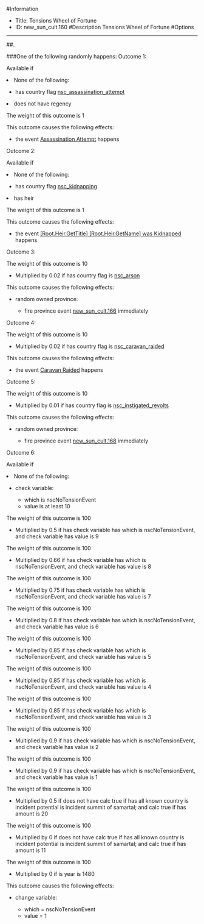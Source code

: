 #Information
 - Title: Tensions Wheel of Fortune
 - ID: new_sun_cult.160
#Description
Tensions Wheel of Fortune
#Options

___
##.

###One of the following randomly happens:
Outcome 1:

Available if <li>None of the following:</li><ul><li>has country flag [nsc_assassination_attempt](../flags/nsc_assassination_attempt.md)</li></ul><li>does not have regency</li>

The weight of this outcome is 1

This outcome causes the following effects:<ul><li>the event [Assassination Attempt](../events/assassination_attempt.md) happens</li></ul>
Outcome 2:

Available if <li>None of the following:</li><ul><li>has country flag [nsc_kidnapping](../flags/nsc_kidnapping.md)</li></ul><li>has heir</li>

The weight of this outcome is 1

This outcome causes the following effects:<ul><li>the event [[Root.Heir.GetTitle] [Root.Heir.GetName] was Kidnapped](../events/root_heir_gettitle_root_heir_getname_was_kidnapped.md) happens</li></ul>
Outcome 3:

The weight of this outcome is 10  
 - Multiplied by 0.02 if has country flag is [nsc_arson](../flags/nsc_arson.md)

This outcome causes the following effects:<ul><li>random owned province:</li><ul><li>fire province event [new_sun_cult.166](new_sun_cult.166_slug) immediately </li></ul></ul>
Outcome 4:

The weight of this outcome is 10   
 - Multiplied by 0.02 if has country flag is [nsc_caravan_raided](../flags/nsc_caravan_raided.md)

This outcome causes the following effects:<ul><li>the event [Caravan Raided](../events/caravan_raided.md) happens</li></ul>
Outcome 5:

The weight of this outcome is 10    
 - Multiplied by 0.01 if has country flag is [nsc_instigated_revolts](../flags/nsc_instigated_revolts.md)

This outcome causes the following effects:<ul><li>random owned province:</li><ul><li>fire province event [new_sun_cult.168](new_sun_cult.168_slug) immediately </li></ul></ul>
Outcome 6:

Available if <li>None of the following:</li><ul><li>check variable:</li><ul><li>which is nscNoTensionEvent</li><li>value is at least 10</li></ul></ul>

The weight of this outcome is 100
 - Multiplied by 0.5 if has check variable has which is nscNoTensionEvent, and check variable has value is 9

The weight of this outcome is 100
 - Multiplied by 0.66 if has check variable has which is nscNoTensionEvent, and check variable has value is 8

The weight of this outcome is 100
 - Multiplied by 0.75 if has check variable has which is nscNoTensionEvent, and check variable has value is 7

The weight of this outcome is 100
 - Multiplied by 0.8 if has check variable has which is nscNoTensionEvent, and check variable has value is 6

The weight of this outcome is 100
 - Multiplied by 0.85 if has check variable has which is nscNoTensionEvent, and check variable has value is 5

The weight of this outcome is 100
 - Multiplied by 0.85 if has check variable has which is nscNoTensionEvent, and check variable has value is 4

The weight of this outcome is 100
 - Multiplied by 0.85 if has check variable has which is nscNoTensionEvent, and check variable has value is 3

The weight of this outcome is 100
 - Multiplied by 0.9 if has check variable has which is nscNoTensionEvent, and check variable has value is 2

The weight of this outcome is 100
 - Multiplied by 0.9 if has check variable has which is nscNoTensionEvent, and check variable has value is 1

The weight of this outcome is 100
 - Multiplied by 0.5 if does not have calc true if has all known country is incident potential is incident summit of samartal; and calc true if has amount is 20

The weight of this outcome is 100
 - Multiplied by 0 if does not have calc true if has all known country is incident potential is incident summit of samartal; and calc true if has amount is 11

The weight of this outcome is 100
 - Multiplied by 0 if is year is 1480

This outcome causes the following effects:<ul><li>change variable:</li><ul><li>which = nscNoTensionEvent</li><li>value = 1</li></ul></ul>
